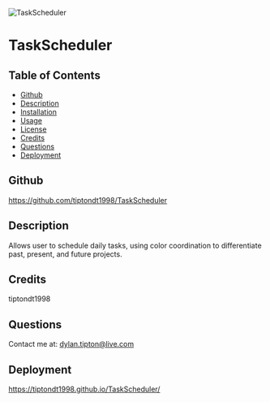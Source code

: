 ![TaskScheduler](https://i.postimg.cc/WbY4M7wK/task-scheduler.jpg)

# TaskScheduler
## Table of Contents
* [Github](README.md/#Github)
* [Description](README.md/#Description)
* [Installation](README.md/#Installation)
* [Usage](README.md/#Usage)
* [License](README.md/#License)
* [Credits](README.md/#Credits)
* [Questions](README.md/#Questions)
* [Deployment](README.md/#Deployment)
## Github
https://github.com/tiptondt1998/TaskScheduler
## Description
Allows user to schedule daily tasks, using color coordination to differentiate past, present, and future projects.
## Credits
tiptondt1998
## Questions
Contact me at: dylan.tipton@live.com
## Deployment
https://tiptondt1998.github.io/TaskScheduler/
